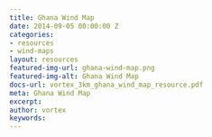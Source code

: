 ```yaml
---
title: Ghana Wind Map
date: 2014-09-05 00:00:00 Z
categories:
- resources
- wind-maps
layout: resources
featured-img-url: ghana-wind-map.png
featured-img-alt: Ghana Wind Map
docs-url: vortex_3km_ghana_wind_map_resource.pdf
meta: Ghana Wind Map
excerpt: 
author: vortex
keywords: 
---
```


